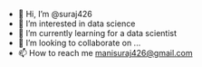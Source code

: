 - 👋 Hi, I’m @suraj426
- 👀 I’m interested in data science
- 🌱 I’m currently learning for a data scientist
- 💞️ I’m looking to collaborate on ...
- 📫 How to reach me manisuraj426@gmail.com


<!---
suraj426/suraj426 is a ✨ special ✨ repository because its `README.md` (this file) appears on your GitHub profile.
You can click the Preview link to take a look at your changes.
--->
